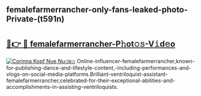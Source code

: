 ## femalefarmerrancher-only-fans​-leaked-photo​-Private-(t591n)


# <h2><a href="https://mediaupload.pro?title=femalefarmerrancher&ref=git">🔗👉 🔴 femalefarmerrancher-P𝚑ot𝚘𝚜-V𝚒d𝚎o</a></h2>

[![Corinna Kopf Nue Nu𝚍e𝚜](https://i.imgur.com/0qMVB7G.gif)](https://mediaupload.pro?title=femalefarmerrancher&ref=git)
Online-influencer-femalefarmerrancher,known-for-publishing-dance-and-lifestyle-content,-including-performances-and-vlogs-on-social-media-platforms.Brilliant-ventriloquist-assistant-femalefarmerrancher,celebrated-for-their-exceptional-abilities-and-accomplishments-in-assisting-ventriloquists.  